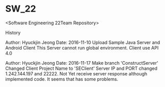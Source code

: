 # SW_22

<Software Engineering 22Team Repository>

History

Author: Hyuckjin Jeong
Date: 2016-11-10
Upload Sample Java Server and Android Client
This Server cannot run global environment.
Client use API 4.0

Author: Hyuckjin Jeong
Date: 2016-11-17
Make branch 'ConstructServer'
Changed Client Project Name to 'SEClient'
Server IP and PORT changed 1.242.144.197 and 22222.
Not Yet receive server response although implemented code.
It seems that has some problems.
